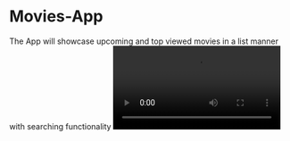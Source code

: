# Movies-App
The App will showcase upcoming and top viewed movies in a list manner with searching functionality
![Watch the video](https://github.com/Nikunj-Aggarwal/Movies-App/blob/main/demo_movies.mp4)
